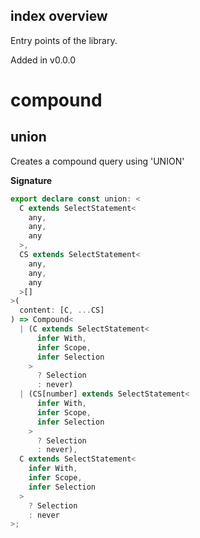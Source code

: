 ## index overview

Entry points of the library.

Added in v0.0.0

# compound

## union

Creates a compound query using 'UNION'

**Signature**

```ts
export declare const union: <
  C extends SelectStatement<
    any,
    any,
    any
  >,
  CS extends SelectStatement<
    any,
    any,
    any
  >[]
>(
  content: [C, ...CS]
) => Compound<
  | (C extends SelectStatement<
      infer With,
      infer Scope,
      infer Selection
    >
      ? Selection
      : never)
  | (CS[number] extends SelectStatement<
      infer With,
      infer Scope,
      infer Selection
    >
      ? Selection
      : never),
  C extends SelectStatement<
    infer With,
    infer Scope,
    infer Selection
  >
    ? Selection
    : never
>;
```
